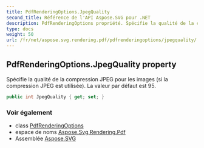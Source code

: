 ```yaml
---
title: PdfRenderingOptions.JpegQuality
second_title: Référence de l'API Aspose.SVG pour .NET
description: PdfRenderingOptions propriété. Spécifie la qualité de la compression JPEG pour les images si la compression JPEG est utilisée. La valeur par défaut est 95.
type: docs
weight: 50
url: /fr/net/aspose.svg.rendering.pdf/pdfrenderingoptions/jpegquality/
---
```

## PdfRenderingOptions.JpegQuality property

Spécifie la qualité de la compression JPEG pour les images (si la compression JPEG est utilisée). La valeur par défaut est 95.

```csharp
public int JpegQuality { get; set; }
```

### Voir également

* class [PdfRenderingOptions](../)
* espace de noms [Aspose.Svg.Rendering.Pdf](../../pdfrenderingoptions/)
* Assemblée [Aspose.SVG](../../../)


